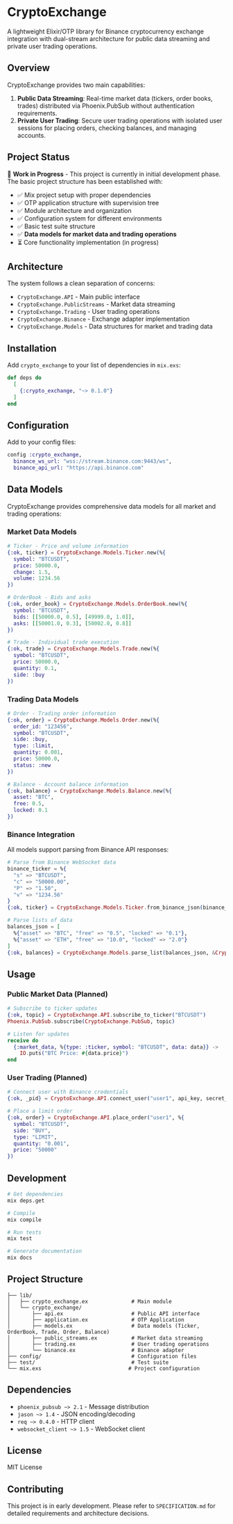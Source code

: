 # CryptoExchange

A lightweight Elixir/OTP library for Binance cryptocurrency exchange integration with dual-stream architecture for public data streaming and private user trading operations.

## Overview

CryptoExchange provides two main capabilities:

1. **Public Data Streaming**: Real-time market data (tickers, order books, trades) distributed via Phoenix.PubSub without authentication requirements.
2. **Private User Trading**: Secure user trading operations with isolated user sessions for placing orders, checking balances, and managing accounts.

## Project Status

🚧 **Work in Progress** - This project is currently in initial development phase. The basic project structure has been established with:

- ✅ Mix project setup with proper dependencies
- ✅ OTP application structure with supervision tree
- ✅ Module architecture and organization
- ✅ Configuration system for different environments
- ✅ Basic test suite structure
- ✅ **Data models for market data and trading operations**
- ⏳ Core functionality implementation (in progress)

## Architecture

The system follows a clean separation of concerns:

- `CryptoExchange.API` - Main public interface
- `CryptoExchange.PublicStreams` - Market data streaming
- `CryptoExchange.Trading` - User trading operations  
- `CryptoExchange.Binance` - Exchange adapter implementation
- `CryptoExchange.Models` - Data structures for market and trading data

## Installation

Add `crypto_exchange` to your list of dependencies in `mix.exs`:

```elixir
def deps do
  [
    {:crypto_exchange, "~> 0.1.0"}
  ]
end
```

## Configuration

Add to your config files:

```elixir
config :crypto_exchange,
  binance_ws_url: "wss://stream.binance.com:9443/ws",
  binance_api_url: "https://api.binance.com"
```

## Data Models

CryptoExchange provides comprehensive data models for all market and trading operations:

### Market Data Models

```elixir
# Ticker - Price and volume information
{:ok, ticker} = CryptoExchange.Models.Ticker.new(%{
  symbol: "BTCUSDT",
  price: 50000.0,
  change: 1.5,
  volume: 1234.56
})

# OrderBook - Bids and asks
{:ok, order_book} = CryptoExchange.Models.OrderBook.new(%{
  symbol: "BTCUSDT",
  bids: [[50000.0, 0.5], [49999.0, 1.0]],
  asks: [[50001.0, 0.3], [50002.0, 0.8]]
})

# Trade - Individual trade execution
{:ok, trade} = CryptoExchange.Models.Trade.new(%{
  symbol: "BTCUSDT",
  price: 50000.0,
  quantity: 0.1,
  side: :buy
})
```

### Trading Data Models

```elixir
# Order - Trading order information
{:ok, order} = CryptoExchange.Models.Order.new(%{
  order_id: "123456",
  symbol: "BTCUSDT",
  side: :buy,
  type: :limit,
  quantity: 0.001,
  price: 50000.0,
  status: :new
})

# Balance - Account balance information
{:ok, balance} = CryptoExchange.Models.Balance.new(%{
  asset: "BTC",
  free: 0.5,
  locked: 0.1
})
```

### Binance Integration

All models support parsing from Binance API responses:

```elixir
# Parse from Binance WebSocket data
binance_ticker = %{
  "s" => "BTCUSDT",
  "c" => "50000.00",
  "P" => "1.50",
  "v" => "1234.56"
}
{:ok, ticker} = CryptoExchange.Models.Ticker.from_binance_json(binance_ticker)

# Parse lists of data
balances_json = [
  %{"asset" => "BTC", "free" => "0.5", "locked" => "0.1"},
  %{"asset" => "ETH", "free" => "10.0", "locked" => "2.0"}
]
{:ok, balances} = CryptoExchange.Models.parse_list(balances_json, &CryptoExchange.Models.Balance.from_binance_json/1)
```

## Usage

### Public Market Data (Planned)

```elixir
# Subscribe to ticker updates
{:ok, topic} = CryptoExchange.API.subscribe_to_ticker("BTCUSDT")
Phoenix.PubSub.subscribe(CryptoExchange.PubSub, topic)

# Listen for updates
receive do
  {:market_data, %{type: :ticker, symbol: "BTCUSDT", data: data}} ->
    IO.puts("BTC Price: #{data.price}")
end
```

### User Trading (Planned)

```elixir
# Connect user with Binance credentials
{:ok, _pid} = CryptoExchange.API.connect_user("user1", api_key, secret_key)

# Place a limit order
{:ok, order} = CryptoExchange.API.place_order("user1", %{
  symbol: "BTCUSDT",
  side: "BUY", 
  type: "LIMIT",
  quantity: "0.001",
  price: "50000"
})
```

## Development

```bash
# Get dependencies
mix deps.get

# Compile
mix compile

# Run tests
mix test

# Generate documentation
mix docs
```

## Project Structure

```
├── lib/
│   ├── crypto_exchange.ex              # Main module
│   └── crypto_exchange/
│       ├── api.ex                      # Public API interface
│       ├── application.ex              # OTP Application
│       ├── models.ex                   # Data models (Ticker, OrderBook, Trade, Order, Balance)
│       ├── public_streams.ex           # Market data streaming
│       ├── trading.ex                  # User trading operations
│       └── binance.ex                  # Binance adapter
├── config/                             # Configuration files
├── test/                               # Test suite
└── mix.exs                            # Project configuration
```

## Dependencies

- `phoenix_pubsub ~> 2.1` - Message distribution
- `jason ~> 1.4` - JSON encoding/decoding
- `req ~> 0.4.0` - HTTP client
- `websocket_client ~> 1.5` - WebSocket client

## License

MIT License

## Contributing

This project is in early development. Please refer to `SPECIFICATION.md` for detailed requirements and architecture decisions.